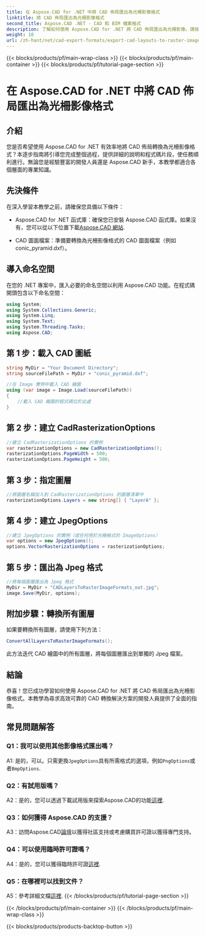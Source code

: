 ```yaml
---
title: 在 Aspose.CAD for .NET 中將 CAD 佈局匯出為光柵影像格式
linktitle: 將 CAD 佈局匯出為光柵影像格式
second_title: Aspose.CAD .NET - CAD 和 BIM 檔案格式
description: 了解如何使用 Aspose.CAD for .NET 將 CAD 佈局匯出為光柵影像。請按照我們的逐步指南進行無縫轉換。
weight: 10
url: /zh-hant/net/cad-export-formats/export-cad-layouts-to-raster-image-formats/
---
```


{{< blocks/products/pf/main-wrap-class >}}
{{< blocks/products/pf/main-container >}}
{{< blocks/products/pf/tutorial-page-section >}}

# 在 Aspose.CAD for .NET 中將 CAD 佈局匯出為光柵影像格式

## 介紹

您是否希望使用 Aspose.CAD for .NET 有效率地將 CAD 佈局轉換為光柵影像格式？本逐步指南將引導您完成整個過程，提供詳細的說明和程式碼片段，使任務順利進行。無論您是經驗豐富的開發人員還是 Aspose.CAD 新手，本教學都適合各個層面的專業知識。

## 先決條件

在深入學習本教學之前，請確保您具備以下條件：

- Aspose.CAD for .NET 函式庫：確保您已安裝 Aspose.CAD 函式庫。如果沒有，您可以從以下位置下載[Aspose.CAD 網站](https://releases.aspose.com/cad/net/).

- CAD 圖面檔案：準備要轉換為光柵影像格式的 CAD 圖面檔案（例如 conic_pyramid.dxf）。

## 導入命名空間

在您的 .NET 專案中，匯入必要的命名空間以利用 Aspose.CAD 功能。在程式碼開頭包含以下命名空間：

```csharp
using System;
using System.Collections.Generic;
using System.Linq;
using System.Text;
using System.Threading.Tasks;
using Aspose.CAD;
```

## 第 1 步：載入 CAD 圖紙

```csharp
string MyDir = "Your Document Directory";
string sourceFilePath = MyDir + "conic_pyramid.dxf";

//在 Image 實例中載入 CAD 繪圖
using (var image = Image.Load(sourceFilePath))
{
    //載入 CAD 繪圖的程式碼位於此處
}
```

## 第 2 步：建立 CadRasterizationOptions

```csharp
//建立 CadRasterizationOptions 的實例
var rasterizationOptions = new CadRasterizationOptions();
rasterizationOptions.PageWidth = 500;
rasterizationOptions.PageHeight = 500;
```

## 第 3 步：指定圖層

```csharp
//將圖層名稱加入到 CadRasterizationOptions 的圖層清單中
rasterizationOptions.Layers = new string[] { "LayerA" };
```

## 第 4 步：建立 JpegOptions

```csharp
//建立 JpegOptions 的實例（或任何用於光柵格式的 ImageOptions）
var options = new JpegOptions();
options.VectorRasterizationOptions = rasterizationOptions;
```

## 第 5 步：匯出為 Jpeg 格式

```csharp
//將每個圖層匯出為 Jpeg 格式
MyDir = MyDir + "CADLayersToRasterImageFormats_out.jpg";
image.Save(MyDir, options);
```

## 附加步驟：轉換所有圖層

如果要轉換所有圖層，請使用下列方法：

```csharp
ConvertAllLayersToRasterImageFormats();
```

此方法迭代 CAD 繪圖中的所有圖層，將每個圖層匯出到單獨的 Jpeg 檔案。

## 結論

恭喜！您已成功學習如何使用 Aspose.CAD for .NET 將 CAD 佈局匯出為光柵影像格式。本教學為尋求高效可靠的 CAD 轉換解決方案的開發人員提供了全面的指南。

## 常見問題解答

### Q1：我可以使用其他影像格式匯出嗎？

 A1: 是的，可以。只需更換`JpegOptions`具有所需格式的選項，例如`PngOptions`或者`BmpOptions`.

### Q2：有試用版嗎？

A2：是的，您可以透過下載試用版來探索Aspose.CAD的功能[這裡](https://releases.aspose.com/).

### Q3：如何獲得 Aspose.CAD 的支援？

A3：訪問Aspose.CAD[論壇](https://forum.aspose.com/c/cad/19)以獲得社區支持或考慮購買許可證以獲得專門支持。

### Q4：可以使用臨時許可證嗎？

 A4：是的，您可以獲得臨時許可證[這裡](https://purchase.aspose.com/temporary-license/).

### Q5：在哪裡可以找到文件？

 A5：參考詳細文檔[這裡](https://reference.aspose.com/cad/net/).
{{< /blocks/products/pf/tutorial-page-section >}}

{{< /blocks/products/pf/main-container >}}
{{< /blocks/products/pf/main-wrap-class >}}

{{< blocks/products/products-backtop-button >}}
